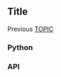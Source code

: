 ## Title

Previous  [TOPIC](https://microprediction.github.io/microprediction/TOPIC.html) 

### Python 

### API

 
